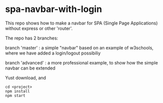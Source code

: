 # spa-navbar-with-login

This repo shows how to make a navbar for SPA (Single Page Applications) without express or other 'router'. 

The repo has 2 branches: 

  branch 'master'  : a simple "navbar" based on an example of w3schools, where we have added a login/logout possibiliy
  
  branch 'advanced' : a more professional example, to show how the simple navbar can be extended

Yust download, and 
  
  ```console
  cd <project>
  npm install
  npm start
  ```
